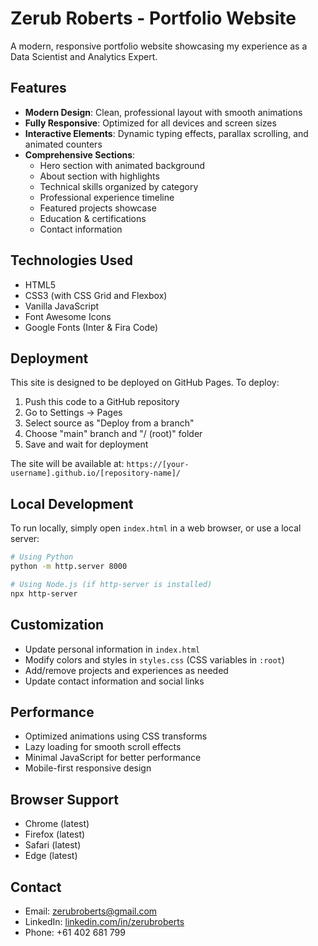 # Zerub Roberts - Portfolio Website

A modern, responsive portfolio website showcasing my experience as a Data Scientist and Analytics Expert.

## Features

- **Modern Design**: Clean, professional layout with smooth animations
- **Fully Responsive**: Optimized for all devices and screen sizes
- **Interactive Elements**: Dynamic typing effects, parallax scrolling, and animated counters
- **Comprehensive Sections**: 
  - Hero section with animated background
  - About section with highlights
  - Technical skills organized by category
  - Professional experience timeline
  - Featured projects showcase
  - Education & certifications
  - Contact information

## Technologies Used

- HTML5
- CSS3 (with CSS Grid and Flexbox)
- Vanilla JavaScript
- Font Awesome Icons
- Google Fonts (Inter & Fira Code)

## Deployment

This site is designed to be deployed on GitHub Pages. To deploy:

1. Push this code to a GitHub repository
2. Go to Settings → Pages
3. Select source as "Deploy from a branch"
4. Choose "main" branch and "/ (root)" folder
5. Save and wait for deployment

The site will be available at: `https://[your-username].github.io/[repository-name]/`

## Local Development

To run locally, simply open `index.html` in a web browser, or use a local server:

```bash
# Using Python
python -m http.server 8000

# Using Node.js (if http-server is installed)
npx http-server
```

## Customization

- Update personal information in `index.html`
- Modify colors and styles in `styles.css` (CSS variables in `:root`)
- Add/remove projects and experiences as needed
- Update contact information and social links

## Performance

- Optimized animations using CSS transforms
- Lazy loading for smooth scroll effects
- Minimal JavaScript for better performance
- Mobile-first responsive design

## Browser Support

- Chrome (latest)
- Firefox (latest)
- Safari (latest)
- Edge (latest)

## Contact

- Email: zerubroberts@gmail.com
- LinkedIn: [linkedin.com/in/zerubroberts](https://www.linkedin.com/in/zerubroberts)
- Phone: +61 402 681 799